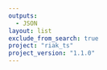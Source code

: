 ```yaml
---
outputs:
  - JSON
layout: list
exclude_from_search: true
project: "riak_ts"
project_version: "1.1.0"
---
```



